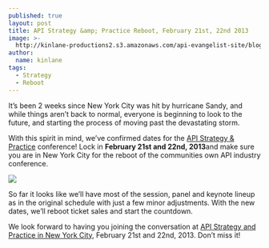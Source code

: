 ```yaml
---
published: true
layout: post
title: API Strategy &amp; Practice Reboot, February 21st, 22nd 2013
image: >-
  http://kinlane-productions2.s3.amazonaws.com/api-evangelist-site/blog/api-strategy-practice-event-2.png
author:
  name: kinlane
tags:
  - Strategy
  - Reboot
---
```

It’s been 2 weeks since New York City was hit by hurricane Sandy, and while things aren’t back to normal, everyone is beginning to look to the future, and starting the process of moving past the devastating storm.

With this spirit in mind, we’ve confirmed dates for the [API Strategy & Practice](http://www.apistrategyconference.com/) conference! Lock in **February 21st and 22nd, 2013**and make sure you are in New York City for the reboot of the communities own API industry conference.

![](https://s3.amazonaws.com/kinlane-productions2/events/api-strategy-practice-conference/api-strategy-home-1.png)

So far it looks like we’ll have most of the session, panel and keynote lineup as in the original schedule with just a few minor adjustments. With the new dates, we’ll reboot ticket sales and start the countdown.

We look forward to having you joining the conversation at [API Strategy and Practice in New York City](http://www.apistrategyconference.com/), February 21st and 22nd, 2013. Don’t miss it!